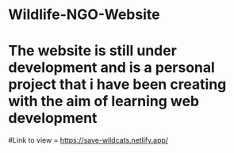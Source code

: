 # Wildlife-NGO-Website

# The website is still under development and is a personal project that i have been creating with the aim of learning web development

#Link to view  =  https://save-wildcats.netlify.app/
